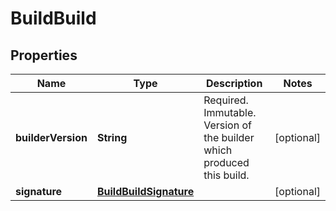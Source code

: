 # BuildBuild

## Properties
Name | Type | Description | Notes
------------ | ------------- | ------------- | -------------
**builderVersion** | **String** | Required. Immutable. Version of the builder which produced this build. |  [optional]
**signature** | [**BuildBuildSignature**](BuildBuildSignature.md) |  |  [optional]
